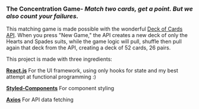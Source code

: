 ### **The Concentration Game**- ___Match two cards, get a point. But we also count your failures.___

This matching game is made possible with the wonderful [Deck of Cards API](https://deckofcardsapi.com/). When you press "New Game," the API creates a new deck of only the Hearts and Spades suits, while the game logic will pull, shuffle then pull again that deck from the API, creating a deck of 52 cards, 26 pairs.


This project is made with three ingredients:

[**React.js**](https://reactjs.org/) For the UI framework, using only hooks for state and my best attempt at functional programming :)

[**Styled-Components**](https://www.styled-components.com/) For component styling

[**Axios**](https://github.com/axios/axios) For API data fetching


